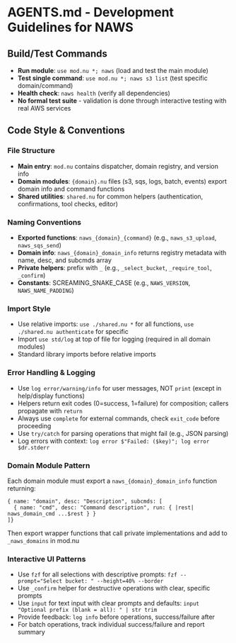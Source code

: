 # AGENTS.md - Development Guidelines for NAWS

## Build/Test Commands
- **Run module**: `use mod.nu *; naws` (load and test the main module)
- **Test single command**: `use mod.nu *; naws s3 list` (test specific domain/command)
- **Health check**: `naws health` (verify all dependencies)
- **No formal test suite** - validation is done through interactive testing with real AWS services

## Code Style & Conventions

### File Structure
- **Main entry**: `mod.nu` contains dispatcher, domain registry, and version info
- **Domain modules**: `{domain}.nu` files (s3, sqs, logs, batch, events) export domain info and command functions
- **Shared utilities**: `shared.nu` for common helpers (authentication, confirmations, tool checks, editor)

### Naming Conventions
- **Exported functions**: `naws_{domain}_{command}` (e.g., `naws_s3_upload`, `naws_sqs_send`)
- **Domain info**: `naws_{domain}_domain_info` returns registry metadata with name, desc, and subcmds array
- **Private helpers**: prefix with `_` (e.g., `_select_bucket`, `_require_tool`, `_confirm`)
- **Constants**: SCREAMING_SNAKE_CASE (e.g., `NAWS_VERSION`, `NAWS_NAME_PADDING`)

### Import Style
- Use relative imports: `use ./shared.nu *` for all functions, `use ./shared.nu authenticate` for specific
- Import `use std/log` at top of file for logging (required in all domain modules)
- Standard library imports before relative imports

### Error Handling & Logging
- Use `log error/warning/info` for user messages, NOT `print` (except in help/display functions)
- Helpers return exit codes (0=success, 1=failure) for composition; callers propagate with `return`
- Always use `complete` for external commands, check `exit_code` before proceeding
- Use `try/catch` for parsing operations that might fail (e.g., JSON parsing)
- Log errors with context: `log error $"Failed: ($key)"; log error $dr.stderr`

### Domain Module Pattern
Each domain module must export a `naws_{domain}_domain_info` function returning:
```nu
{ name: "domain", desc: "Description", subcmds: [
  { name: "cmd", desc: "Command description", run: { |rest| naws_domain_cmd ...$rest } }
]}
```
Then export wrapper functions that call private implementations and add to `_naws_domains` in mod.nu

### Interactive UI Patterns
- Use `fzf` for all selections with descriptive prompts: `fzf --prompt="Select bucket: " --height=40% --border`
- Use `_confirm` helper for destructive operations with clear, specific prompts
- Use `input` for text input with clear prompts and defaults: `input "Optional prefix (blank = all): " | str trim`
- Provide feedback: `log info` before operations, success/failure after
- For batch operations, track individual success/failure and report summary
